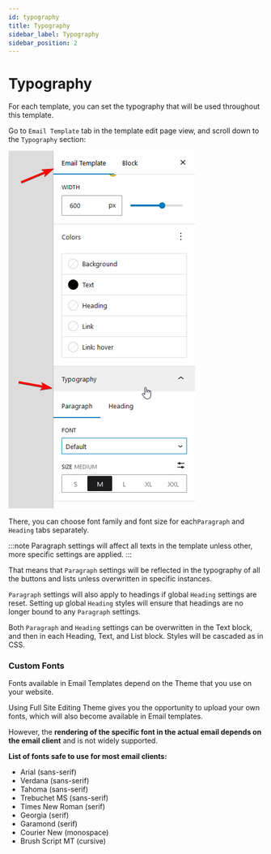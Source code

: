```yaml
---
id: typography
title: Typography
sidebar_label: Typography
sidebar_position: 2
---
```


# Typography

For each template, you can set the typography that will be used throughout this template.

Go to `Email Template` tab in the template edit page view, and scroll down to the `Typography` section:

![Typography section](../../assets/obraz%20(33).png)

There, you can choose font family and font size for each`Paragraph` and `Heading` tabs separately.

:::note
Paragraph settings will affect all texts in the template unless other, more specific settings are applied.
:::

That means that `Paragraph` settings will be reflected in the typography of all the buttons and lists unless overwritten in specific instances.

`Paragraph` settings will also apply to headings if global `Heading` settings are reset. Setting up global `Heading` styles will ensure that headings are no longer bound to any `Paragraph` settings.

Both `Paragraph` and `Heading` settings can be overwritten in the Text block, and then in each Heading, Text, and List block. Styles will be cascaded as in CSS.

### Custom Fonts

Fonts available in Email Templates depend on the Theme that you use on your website.

Using Full Site Editing Theme gives you the opportunity to upload your own fonts, which will also become available in Email templates.

However, the **rendering of the specific font in the actual email depends on the email client** and is not widely supported.

**List of fonts safe to use for most email clients:**

* Arial (sans-serif)
* Verdana (sans-serif)
* Tahoma (sans-serif)
* Trebuchet MS (sans-serif)
* Times New Roman (serif)
* Georgia (serif)
* Garamond (serif)
* Courier New (monospace)
* Brush Script MT (cursive)